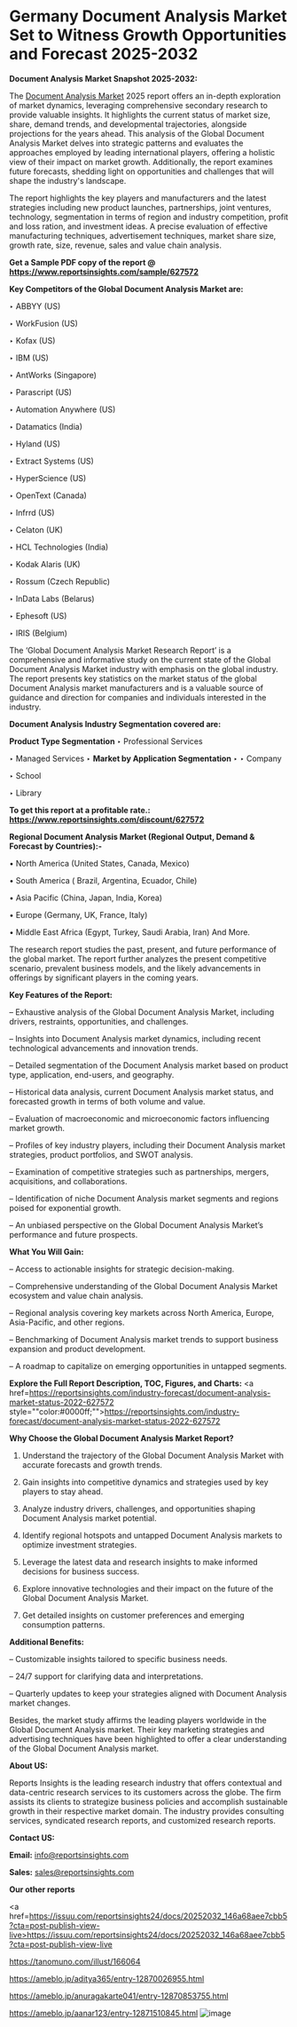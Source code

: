 # Germany Document Analysis Market Set to Witness Growth Opportunities and Forecast 2025-2032

<strong>Document Analysis Market Snapshot 2025-2032:</strong>

The <a href=https://www.reportsinsights.com/sample/627572>Document Analysis Market</a> 2025 report offers an in-depth exploration of market dynamics, leveraging comprehensive secondary research to provide valuable insights. It highlights the current status of market size, share, demand trends, and developmental trajectories, alongside projections for the years ahead. This analysis of the Global Document Analysis Market delves into strategic patterns and evaluates the approaches employed by leading international players, offering a holistic view of their impact on market growth. Additionally, the report examines future forecasts, shedding light on opportunities and challenges that will shape the industry's landscape.

The report highlights the key players and manufacturers and the latest strategies including new product launches, partnerships, joint ventures, technology, segmentation in terms of region and industry competition, profit and loss ration, and investment ideas. A precise evaluation of effective manufacturing techniques, advertisement techniques, market share size, growth rate, size, revenue, sales and value chain analysis.

<strong>Get a Sample PDF copy of the report @ <a href=https://www.reportsinsights.com/sample/627572 style=color:#0000ff;>https://www.reportsinsights.com/sample/627572</a></strong>

<strong>Key Competitors of the Global Document Analysis Market are:</strong>

‣ ABBYY (US)

‣ WorkFusion (US)

‣ Kofax (US)

‣ IBM (US)

‣ AntWorks (Singapore)

‣ Parascript (US)

‣ Automation Anywhere (US)

‣ Datamatics (India)

‣ Hyland (US)

‣ Extract Systems (US)

‣ HyperScience (US)

‣ OpenText (Canada)

‣ Infrrd (US)

‣ Celaton (UK)

‣ HCL Technologies (India)

‣ Kodak Alaris (UK)

‣ Rossum (Czech Republic)

‣ InData Labs (Belarus)

‣ Ephesoft (US)

‣ IRIS (Belgium)

The ‘Global Document Analysis Market Research Report’ is a comprehensive and informative study on the current state of the Global Document Analysis Market industry with emphasis on the global industry. The report presents key statistics on the market status of the global Document Analysis market manufacturers and is a valuable source of guidance and direction for companies and individuals interested in the industry.

<strong>Document Analysis Industry Segmentation covered are:</strong>

<strong>Product Type Segmentation</strong>
‣
Professional Services

‣ Managed Services
‣ 
<strong>Market by Application Segmentation</strong>
‣
‣  Company

‣ School

‣ Library

<strong>To get this report at a profitable rate.: <a href=https://www.reportsinsights.com/discount/627572 style=color:#0000ff;>https://www.reportsinsights.com/discount/627572</a></strong>

<strong>Regional Document Analysis Market (Regional Output, Demand &amp; Forecast by Countries):-</strong>

• North America (United States, Canada, Mexico)

• South America ( Brazil, Argentina, Ecuador, Chile)

• Asia Pacific (China, Japan, India, Korea)

• Europe (Germany, UK, France, Italy)

• Middle East Africa (Egypt, Turkey, Saudi Arabia, Iran) And More.

The research report studies the past, present, and future performance of the global market. The report further analyzes the present competitive scenario, prevalent business models, and the likely advancements in offerings by significant players in the coming years.

<strong>Key Features of the Report:</strong>

– Exhaustive analysis of the Global Document Analysis Market, including drivers, restraints, opportunities, and challenges.

– Insights into Document Analysis market dynamics, including recent technological advancements and innovation trends.

– Detailed segmentation of the Document Analysis market based on product type, application, end-users, and geography.

– Historical data analysis, current Document Analysis market status, and forecasted growth in terms of both volume and value.

– Evaluation of macroeconomic and microeconomic factors influencing market growth.

– Profiles of key industry players, including their Document Analysis market strategies, product portfolios, and SWOT analysis.

– Examination of competitive strategies such as partnerships, mergers, acquisitions, and collaborations.

– Identification of niche Document Analysis market segments and regions poised for exponential growth.

– An unbiased perspective on the Global Document Analysis Market’s performance and future prospects.

<strong>What You Will Gain:</strong>

– Access to actionable insights for strategic decision-making.

– Comprehensive understanding of the Global Document Analysis Market ecosystem and value chain analysis.

– Regional analysis covering key markets across North America, Europe, Asia-Pacific, and other regions.

– Benchmarking of Document Analysis market trends to support business expansion and product development.

– A roadmap to capitalize on emerging opportunities in untapped segments.

<strong>Explore the Full Report Description, TOC, Figures, and Charts:</strong>
<a href=https://reportsinsights.com/industry-forecast/document-analysis-market-status-2022-627572 style=""color:#0000ff;"">https://reportsinsights.com/industry-forecast/document-analysis-market-status-2022-627572</a>

<strong>Why Choose the Global Document Analysis Market Report?</strong>

1. Understand the trajectory of the Global Document Analysis Market with accurate forecasts and growth trends.

2. Gain insights into competitive dynamics and strategies used by key players to stay ahead.

3. Analyze industry drivers, challenges, and opportunities shaping Document Analysis market potential.

4. Identify regional hotspots and untapped Document Analysis markets to optimize investment strategies.

5. Leverage the latest data and research insights to make informed decisions for business success.

6. Explore innovative technologies and their impact on the future of the Global Document Analysis Market.

7. Get detailed insights on customer preferences and emerging consumption patterns.

<strong>Additional Benefits:</strong>

– Customizable insights tailored to specific business needs.

– 24/7 support for clarifying data and interpretations.

– Quarterly updates to keep your strategies aligned with Document Analysis market changes.

Besides, the market study affirms the leading players worldwide in the Global Document Analysis market. Their key marketing strategies and advertising techniques have been highlighted to offer a clear understanding of the Global Document Analysis market.

<strong><strong>About US</strong>:</strong>

Reports Insights is the leading research industry that offers contextual and data-centric research services to its customers across the globe. The firm assists its clients to strategize business policies and accomplish sustainable growth in their respective market domain. The industry provides consulting services, syndicated research reports, and customized research reports.

<strong>Contact US:</strong>

<p class=><b>Email:</b> <a href=mailto:info@reportsinsights.com>info@reportsinsights.com</a></p>
<p class=><b>Sales:</b> <a href=mailto:sales@reportsinsights.com>sales@reportsinsights.com</a></p>

<strong>Our other reports</strong>

<a href=https://issuu.com/reportsinsights24/docs/20252032_146a68aee7cbb5?cta=post-publish-view-live>https://issuu.com/reportsinsights24/docs/20252032_146a68aee7cbb5?cta=post-publish-view-live</a>

<a href=https://tanomuno.com/illust/166064>https://tanomuno.com/illust/166064</a>

<a href=https://ameblo.jp/aditya365/entry-12870026955.html>https://ameblo.jp/aditya365/entry-12870026955.html</a>

<a href=https://ameblo.jp/anuragakarte041/entry-12870853755.html>https://ameblo.jp/anuragakarte041/entry-12870853755.html</a>

<a href=https://ameblo.jp/aanar123/entry-12871510845.html>https://ameblo.jp/aanar123/entry-12871510845.html</a>
![image](https://github.com/user-attachments/assets/0af7838e-80bc-47fa-b5b4-dc2261dfeb93)
